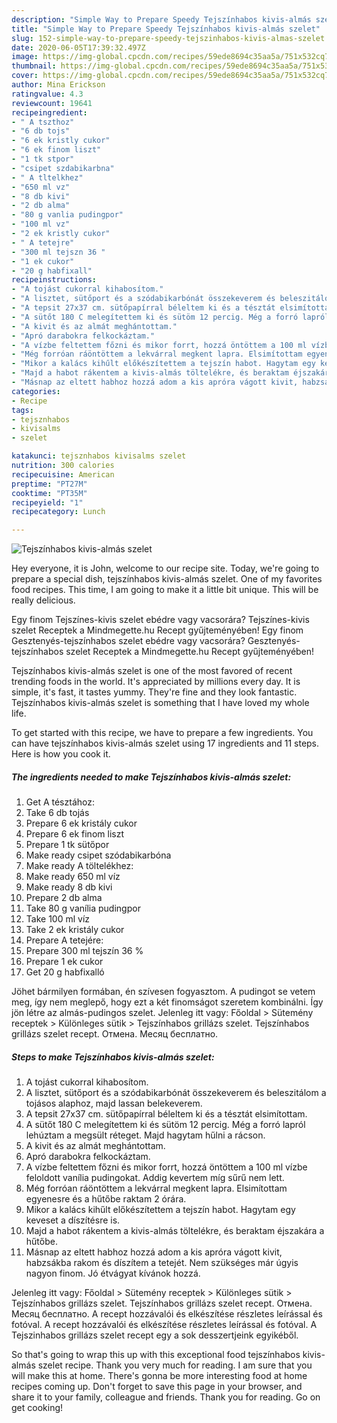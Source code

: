 ```yaml
---
description: "Simple Way to Prepare Speedy Tejszínhabos kivis-almás szelet"
title: "Simple Way to Prepare Speedy Tejszínhabos kivis-almás szelet"
slug: 152-simple-way-to-prepare-speedy-tejszinhabos-kivis-almas-szelet
date: 2020-06-05T17:39:32.497Z
image: https://img-global.cpcdn.com/recipes/59ede8694c35aa5a/751x532cq70/tejszinhabos-kivis-almas-szelet-recept-foto.jpg
thumbnail: https://img-global.cpcdn.com/recipes/59ede8694c35aa5a/751x532cq70/tejszinhabos-kivis-almas-szelet-recept-foto.jpg
cover: https://img-global.cpcdn.com/recipes/59ede8694c35aa5a/751x532cq70/tejszinhabos-kivis-almas-szelet-recept-foto.jpg
author: Mina Erickson
ratingvalue: 4.3
reviewcount: 19641
recipeingredient:
- " A tszthoz"
- "6 db tojs"
- "6 ek kristly cukor"
- "6 ek finom liszt"
- "1 tk stpor"
- "csipet szdabikarbna"
- " A tltelkhez"
- "650 ml vz"
- "8 db kivi"
- "2 db alma"
- "80 g vanlia pudingpor"
- "100 ml vz"
- "2 ek kristly cukor"
- " A tetejre"
- "300 ml tejszn 36 "
- "1 ek cukor"
- "20 g habfixall"
recipeinstructions:
- "A tojást cukorral kihabosítom."
- "A lisztet, sütőport és a szódabikarbónát összekeverem és beleszitálom a tojásos alaphoz, majd lassan belekeverem."
- "A tepsit 27x37 cm. sütőpapírral béleltem ki és a tésztát elsimítottam."
- "A sütőt 180 C melegítettem ki és sütöm 12 percig. Még a forró lapról lehúztam a megsült réteget. Majd hagytam hűlni a rácson."
- "A kivit és az almát meghántottam."
- "Apró darabokra felkockáztam."
- "A vízbe feltettem főzni és mikor forrt, hozzá öntöttem a 100 ml vízbe feloldott vanília pudingokat. Addig kevertem míg sűrű nem lett."
- "Még forróan ráöntöttem a lekvárral megkent lapra. Elsimítottam egyenesre és a hűtőbe raktam 2 órára."
- "Mikor a kalács kihűlt előkészítettem a tejszín habot. Hagytam egy keveset a díszítésre is."
- "Majd a habot rákentem a kivis-almás töltelékre, és beraktam éjszakára a hűtőbe."
- "Másnap az eltett habhoz hozzá adom a kis apróra vágott kivit, habzsákba rakom és díszítem a tetejét. Nem szükséges már úgyis nagyon finom. Jó étvágyat kívánok hozzá."
categories:
- Recipe
tags:
- tejsznhabos
- kivisalms
- szelet

katakunci: tejsznhabos kivisalms szelet 
nutrition: 300 calories
recipecuisine: American
preptime: "PT27M"
cooktime: "PT35M"
recipeyield: "1"
recipecategory: Lunch

---
```



![Tejszínhabos kivis-almás szelet](https://img-global.cpcdn.com/recipes/59ede8694c35aa5a/751x532cq70/tejszinhabos-kivis-almas-szelet-recept-foto.jpg)

Hey everyone, it is John, welcome to our recipe site. Today, we're going to prepare a special dish, tejszínhabos kivis-almás szelet. One of my favorites food recipes. This time, I am going to make it a little bit unique. This will be really delicious.

Egy finom Tejszínes-kivis szelet ebédre vagy vacsorára? Tejszínes-kivis szelet Receptek a Mindmegette.hu Recept gyűjteményében! Egy finom Gesztenyés-tejszínhabos szelet ebédre vagy vacsorára? Gesztenyés-tejszínhabos szelet Receptek a Mindmegette.hu Recept gyűjteményében!

Tejszínhabos kivis-almás szelet is one of the most favored of recent trending foods in the world. It's appreciated by millions every day. It is simple, it's fast, it tastes yummy. They're fine and they look fantastic. Tejszínhabos kivis-almás szelet is something that I have loved my whole life.


To get started with this recipe, we have to prepare a few ingredients. You can have tejszínhabos kivis-almás szelet using 17 ingredients and 11 steps. Here is how you cook it.

<!--inarticleads1-->

##### The ingredients needed to make Tejszínhabos kivis-almás szelet:

1. Get  A tésztához:
1. Take 6 db tojás
1. Prepare 6 ek kristály cukor
1. Prepare 6 ek finom liszt
1. Prepare 1 tk sütőpor
1. Make ready csipet szódabikarbóna
1. Make ready  A töltelékhez:
1. Make ready 650 ml víz
1. Make ready 8 db kivi
1. Prepare 2 db alma
1. Take 80 g vanília pudingpor
1. Take 100 ml víz
1. Take 2 ek kristály cukor
1. Prepare  A tetejére:
1. Prepare 300 ml tejszín 36 %
1. Prepare 1 ek cukor
1. Get 20 g habfixalló


Jöhet bármilyen formában, én szívesen fogyasztom. A pudingot se vetem meg, így nem meglepő, hogy ezt a két finomságot szeretem kombinálni. Így jön létre az almás-pudingos szelet. Jelenleg itt vagy: Főoldal &gt; Sütemény receptek &gt; Különleges sütik &gt; Tejszínhabos grillázs szelet. Tejszínhabos grillázs szelet recept. Отмена. Месяц бесплатно. 

<!--inarticleads2-->

##### Steps to make Tejszínhabos kivis-almás szelet:

1. A tojást cukorral kihabosítom.
1. A lisztet, sütőport és a szódabikarbónát összekeverem és beleszitálom a tojásos alaphoz, majd lassan belekeverem.
1. A tepsit 27x37 cm. sütőpapírral béleltem ki és a tésztát elsimítottam.
1. A sütőt 180 C melegítettem ki és sütöm 12 percig. Még a forró lapról lehúztam a megsült réteget. Majd hagytam hűlni a rácson.
1. A kivit és az almát meghántottam.
1. Apró darabokra felkockáztam.
1. A vízbe feltettem főzni és mikor forrt, hozzá öntöttem a 100 ml vízbe feloldott vanília pudingokat. Addig kevertem míg sűrű nem lett.
1. Még forróan ráöntöttem a lekvárral megkent lapra. Elsimítottam egyenesre és a hűtőbe raktam 2 órára.
1. Mikor a kalács kihűlt előkészítettem a tejszín habot. Hagytam egy keveset a díszítésre is.
1. Majd a habot rákentem a kivis-almás töltelékre, és beraktam éjszakára a hűtőbe.
1. Másnap az eltett habhoz hozzá adom a kis apróra vágott kivit, habzsákba rakom és díszítem a tetejét. Nem szükséges már úgyis nagyon finom. Jó étvágyat kívánok hozzá.


Jelenleg itt vagy: Főoldal &gt; Sütemény receptek &gt; Különleges sütik &gt; Tejszínhabos grillázs szelet. Tejszínhabos grillázs szelet recept. Отмена. Месяц бесплатно. A recept hozzávalói és elkészítése részletes leírással és fotóval. A recept hozzávalói és elkészítése részletes leírással és fotóval. A Tejszinhabos grillázs szelet recept egy a sok desszertjeink egyikéből. 

So that's going to wrap this up with this exceptional food tejszínhabos kivis-almás szelet recipe. Thank you very much for reading. I am sure that you will make this at home. There's gonna be more interesting food at home recipes coming up. Don't forget to save this page in your browser, and share it to your family, colleague and friends. Thank you for reading. Go on get cooking!
